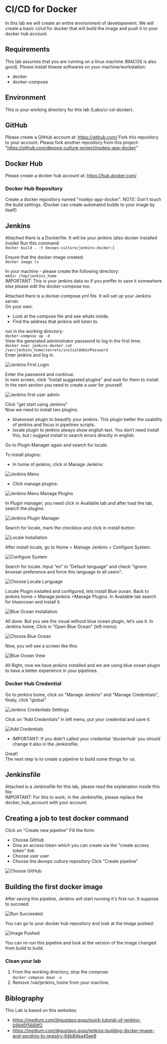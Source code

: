 # CI/CD for Docker
In this lab we will create an entire environment of developement.
We will create a basic ci/cd for docker that will build the image and push it to your docker hub account.

## Requirements
This lab assumes that you are running on a linux machine (MACOS is also good).
Please install theese softwares on your machine/workstation:
* docker 
* docker-compose

## Environment
This is your working directory for this lab (Labs/ci-cd-docker).

## GitHub
Please create a GitHub account at: https://github.com/
Fork this repository to your account.
Please fork another repository from this project: "https://github.com/devops-culture-project/nodejs-app-docker"

## Docker Hub
Please create a docker hub account at: https://hub.docker.com/

### Docker Hub Repository
Create a docker repository named "nodejs-app-docker".
NOTE: Don't touch the build settings. (Docker can create automated builds to your image by itself)

## Jenkins
Attached there is a Dockerfile. It will be your jenkins (also docker installed inside)
Run this command:  
    `docker build . -t devops-culture/jenkins-docker:1`  

Ensure that the docker image created:  
    `docker image ls`  

In your machine - please create the following directory:  
    `mkdir /tmp/jenkins_home`  
IMPORTANT: This is your jenkins data so if you preffer to save it somewhere else please edit the docker-compose too.

Attached there is a docker-compose.yml file. It will set up your Jenkins server.  
On your own:
* Look at the compose file and see whats inside.
* Find the address that jenkins will listen to.  

run in the working directory:  
    `docker-compose up -d`  
View the generated administrator password to log in the first time:  
    `docker exec jenkins-docker cat /var/jenkins_home/secrets/initialAdminPassword`  
Enter jenkins and log in.

![Jenkins First Login](pictures/jenkins-first-login.png)

Enter the password and continue.  
In next screen, click “Install suggested plugins” and wait for them to install.  
In the next section you need to create a user for yourself.

![Jenkins first user admin](pictures/create-first-user-admin.png)

Click "get start using Jenkins"  
Now we need to install two plugins:
* blueocean plugin to beautify your jenkins. This plugin better the usability of jenkins and focus in pipelines scripts.
* locale plugin to jenkins always show english text. You don’t need install this, but i suggest install to search errors directly in english.

Go to Plugin Manager again and search for locale.

To install plugins:
- In home of jenkins, click in Manage Jenkins:

![Jenkins Menu](pictures/jenkins-menu.png)

- Click manage plugins:

![Jenkins Menu Manage Plugins](pictures/jenkins-manage-plugins.png)

In Plugin manager, you need click in Available tab and after load the tab, search the plugins:

![Jenkins Plugin Manager](pictures/plugin-manager.png)

Search for locale, mark the checkbox and click in install button:

![Locale Installation](pictures/locale-install.png)

After install locale, go to Home > Manage Jenkins > Configure System.

![Configure System](pictures/jenkins-configure-system.png)

Search for locale. Input “en” in “Default language” and check “ignore browser preference and force this language to all users”:

![Choose Locale Language](pictures/locale-lang.png)

Locale Plugin installed and configured, lets install Blue ocean.
Back to jenkins home > Manage jenkins >Manage Plugins. In Available tab search for blueocean and install it.

![Blue Ocean Installation](pictures/blueocean-install.png)

All done. But you see the visual without blue ocean plugin, let’s use it.
In Jenkins home, Click in “Open Blue Ocean” (left menu):

![Choose Blue Ocean](pictures/jenkins-menu-blueocean.png)

Now, you will see a screen like this:

![Blue Ocean View](pictures/blue-ocean-jenkins-view.png)

All Right, now we have jenkins installed and we are using blue ocean plugin to have a better experience in your pipelines.

### Docker Hub Credential
Go to jenkins home, click on "Manage Jenkins" and “Manage Credentials”, finaly, click "global".

![Jenkins Credentials Settings](pictures/jenkins-cred.png)

Click on “Add Credentials” in left menu, put your credential and save it.

![Add Credentials](pictures/jenkins-create-credentials.png)

* IMPORTANT: If you didn't called your credential 'dockerhub' you should change it also in the Jenkinsfile.

Great!  
The next step is to create a pipeline to build some things for us.

## Jenkinsfile
Attached is a Jenkinsfile for this lab, please read the explanation inside this file.  
IMPORTANT: For this to work, in the Jenkinsfile, please replace the docker_hub_account with your account.

## Creating a job to test docker command
Click on "Create new pipeline"
Fill the form:
* Choose GitHub
* Give an access token which you can create via the "create access token" link
* Choose user user
* Choose the devops culture repository
Click "Create pipeline"

![Choose GitHub](pictures/create-pipeline.png)

## Building the first docker image 
After saving this pipeline, Jenkins will start running it's first run.
It suppose to succeed:

![Run Succeeded](pictures/jenkins-succeed-run.png)

You can go to your docker hub repository and look at the image pushed:

![Image Pushed](pictures/image-pushed.png)

You can re-run this pipeline and look at the version of the image changed from build to build.

### Clean your lab
1. From the working directory, stop the compose:  
    `docker-compose down -v`
1. Remove /var/jenkins_home from your machine.

## Biblography
This Lab is based on this websites:  
* https://medium.com/@gustavo.guss/quick-tutorial-of-jenkins-b99d5f5889f2
* https://medium.com/@gustavo.guss/jenkins-building-docker-image-and-sending-to-registry-64b84ea45ee9